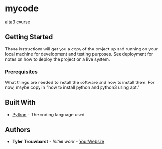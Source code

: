 # mycode

alta3 course

## Getting Started

These instructions will get you a copy of the project up and running on your local machine for development and testing purposes. See deployment for notes on how to deploy the project on a live system.

### Prerequisites

What things are needed to install the software and how to install them. For now, maybe copy in
"how to install python and python3 using apt."

## Built With

* [Python](https://www.python.org/) - The coding language used

## Authors

* **Tyler Trouwborst** - *Initial work* - [YourWebsite](https://example.com/)
